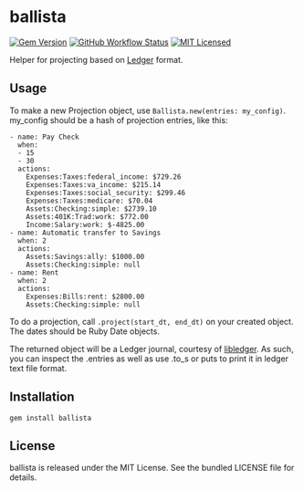 ballista
=========

[![Gem Version](https://img.shields.io/gem/v/ballista.svg)](https://rubygems.org/gems/ballista)
[![GitHub Workflow Status](https://img.shields.io/github/workflow/status/akerl/ballista/Build)](https://github.com/akerl/ballista/actions)
[![MIT Licensed](https://img.shields.io/badge/license-MIT-green.svg)](https://tldrlegal.com/license/mit-license)

Helper for projecting based on [Ledger](http://www.ledger-cli.org/) format.

## Usage

To make a new Projection object, use `Ballista.new(entries: my_config)`. my_config should be a hash of projection entries, like this:

```
- name: Pay Check
  when:
  - 15
  - 30
  actions:
    Expenses:Taxes:federal_income: $729.26
    Expenses:Taxes:va_income: $215.14
    Expenses:Taxes:social_security: $299.46
    Expenses:Taxes:medicare: $70.04
    Assets:Checking:simple: $2739.10
    Assets:401K:Trad:work: $772.00
    Income:Salary:work: $-4825.00
- name: Automatic transfer to Savings
  when: 2
  actions:
    Assets:Savings:ally: $1000.00
    Assets:Checking:simple: null
- name: Rent
  when: 2
  actions:
    Expenses:Bills:rent: $2800.00
    Assets:Checking:simple: null
```

To do a projection, call `.project(start_dt, end_dt)` on your created object. The dates should be Ruby Date objects.

The returned object will be a Ledger journal, courtesy of [libledger](https://github.com/akerl/libledger). As such, you can inspect the .entries as well as use .to_s or puts to print it in ledger text file format.

## Installation

    gem install ballista

## License

ballista is released under the MIT License. See the bundled LICENSE file for details.

